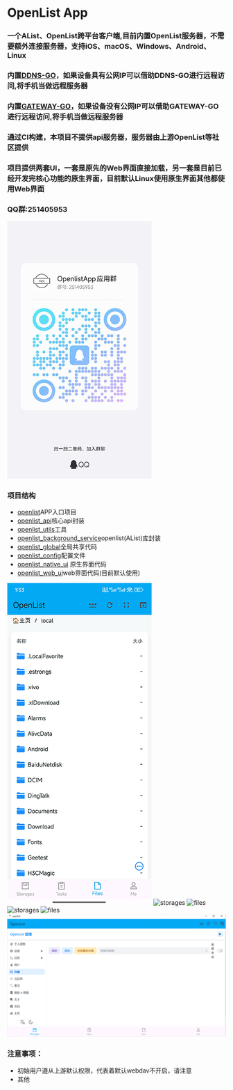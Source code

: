 # OpenList App
### 一个AList、OpenList跨平台客户端,目前内置OpenList服务器，不需要额外连接服务器，支持iOS、macOS、Windows、Android、Linux

### 内置[DDNS-GO](https://github.com/jeessy2/ddns-go)，如果设备具**有公网IP**可以借助DDNS-GO进行远程访问,将手机当做远程服务器

### 内置[GATEWAY-GO](https://github.com/OpenIoTHub/gateway-go)，如果设备**没有公网IP**可以借助GATEWAY-GO进行远程访问,将手机当做远程服务器

### 通过CI构建，本项目不提供api服务器，服务器由上游OpenList等社区提供
### 项目提供两套UI，一套是原先的Web界面直接加载，另一套是目前已经开发完核心功能的原生界面，目前默认Linux使用原生界面其他都使用Web界面

### QQ群:251405953
![QQGroup.jpg](assets/images/contact/QQGroup.jpg)
### 项目结构
* [openlist](/lib/main.dart)APP入口项目
* [openlist_api](/openlist_api)核心api封装
* [openlist_utils](/openlist_utils)工具
* [openlist_background_service](/openlist_background_service)openlist(AList)库封装
* [openlist_global](/openlist_global)全局共享代码
* [openlist_config](/openlist_config)配置文件
* [openlist_native_ui](/openlist_native_ui) 原生界面代码
* [openlist_web_ui](/openlist_web_ui)web界面代码(目前默认使用)

![files](assets/images/android/files.png) ![storages](assets/images/macos/storages.png) ![files](assets/images/macos/files.png) ![storages](assets/images/ios/storages.png) ![files](assets/images/ios/files.png) ![storages](assets/images/windows/storages.png)

### 注意事项：
* 初始用户遵从上游默认权限，代表着默认webdav不开启，请注意
* 其他